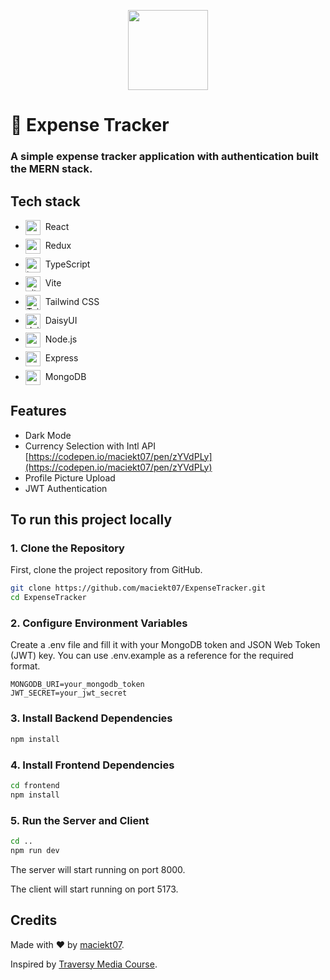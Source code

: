 <p align="center">
<img src="screenshots/logo.png" width="128px" />
<h1>💸 Expense Tracker</h1>
<h3>A simple expense tracker application with authentication built the MERN stack.</h3>
</p>


## Tech stack

<ul style="display: flex; flex-direction: column; gap:6px;">
  <li style="vertical-align: middle;">
    <img src="https://go-skill-icons.vercel.app/api/icons?i=react" alt="react" width="24" style="vertical-align: middle; margin-right: 4px;" /> React
  </li>
  <li style="vertical-align: middle;">
    <img src="https://go-skill-icons.vercel.app/api/icons?i=redux" alt="redux" width="24" style="vertical-align: middle; margin-right: 4px;" /> Redux
  </li>
   <li style="vertical-align: middle;">
    <img src="https://go-skill-icons.vercel.app/api/icons?i=ts" alt="ts" width="24" style="vertical-align: middle; margin-right: 4px;" /> TypeScript
  </li>
   <li style="vertical-align: middle;">
    <img src="https://go-skill-icons.vercel.app/api/icons?i=vite" alt="vite" width="24" style="vertical-align: middle; margin-right: 4px;" /> Vite
  </li>
   <li style="vertical-align: middle;">
    <img src="https://go-skill-icons.vercel.app/api/icons?i=tailwind" alt="Tailwind" width="24" style="vertical-align: middle; margin-right: 4px;" /> Tailwind CSS
  </li>
   <li style="vertical-align: middle;">
    <img src="https://go-skill-icons.vercel.app/api/icons?i=daisyui" alt="daisyui" width="24" style="vertical-align: middle; margin-right: 4px;"/> DaisyUI
  </li>
    <li style="vertical-align: middle;">
    <img src="https://go-skill-icons.vercel.app/api/icons?i=nodejs" alt="nodejs" width="24" style="vertical-align: middle; margin-right: 4px;" /> Node.js
  </li>
    <li style="vertical-align: middle;">
    <img src="https://go-skill-icons.vercel.app/api/icons?i=express" alt="express" width="24" style="vertical-align: middle; margin-right: 4px;" /> Express
  </li>
     <li style="vertical-align: middle;">
    <img src="https://go-skill-icons.vercel.app/api/icons?i=mongodb" alt="mongodb" width="24" style="vertical-align: middle; margin-right: 4px;" /> MongoDB
  </li>
</ul>

## Features

- Dark Mode
- Currency Selection with Intl API [https://codepen.io/maciekt07/pen/zYVdPLy](https://codepen.io/maciekt07/pen/zYVdPLy)
- Profile Picture Upload
- JWT Authentication

## To run this project locally

### 1. Clone the Repository

First, clone the project repository from GitHub.

```bash
git clone https://github.com/maciekt07/ExpenseTracker.git
cd ExpenseTracker
```

### 2. Configure Environment Variables

Create a .env file and fill it with your MongoDB token and JSON Web Token (JWT) key. You can use .env.example as a reference for the required format.

```env
MONGODB_URI=your_mongodb_token
JWT_SECRET=your_jwt_secret
```

### 3. Install Backend Dependencies

```bash
npm install
```

### 4. Install Frontend Dependencies

```bash
cd frontend
npm install
```

### 5. Run the Server and Client

```bash
cd ..
npm run dev
```

The server will start running on port 8000.

The client will start running on port 5173.

## Credits

Made with ❤️ by [maciekt07](https://github.com/maciekt07).

Inspired by [Traversy Media Course](https://youtu.be/-0exw-9YJBo?si=Sb0nOUDenxp5Ez3X).
